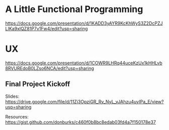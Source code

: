 # A Little Functional Programming

https://docs.google.com/presentation/d/1KADD3yAYR9KcKhWyS3Z2DcPZJLIKa9xlQZ81P7v1Fw4/edit?usp=sharing

# UX

https://docs.google.com/presentation/d/1COWR9LHRq44uceKzUx1kHHLvb8RVUREdoB0LZso6NCA/edit?usp=sharing

## Final Project Kickoff

Slides: https://drive.google.com/file/d/11Zj3OpziGR_Ry_NyL_vJAhzu4uyIPa_E/view?usp=sharing

Resources: https://gist.github.com/donburks/c460f0b8bc8edab03fd4a7f150178e37

